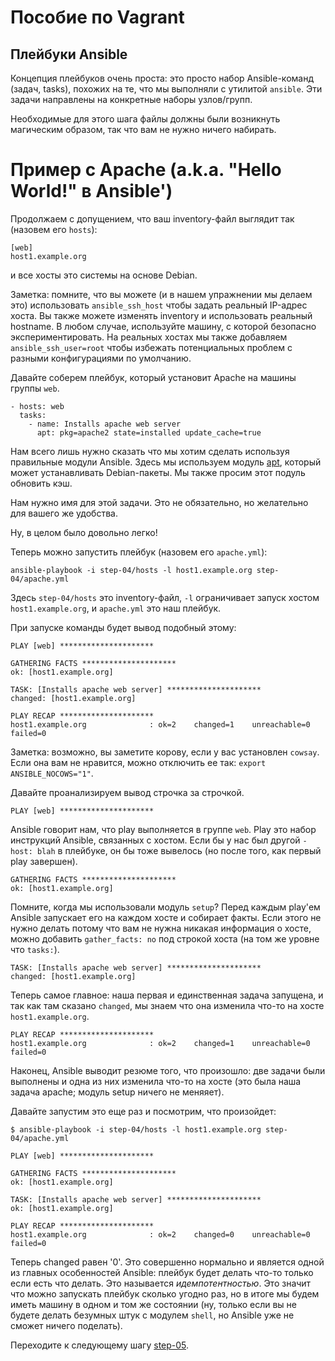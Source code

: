 Пособие по Vagrant
================

Плейбуки Ansible
-----------------

Концепция плейбуков очень проста: это просто набор Ansible-команд (задач, tasks), похожих на те, что мы выполняли с утилитой `ansible`. Эти задачи направлены на конкретные наборы узлов/групп.

Необходимые для этого шага файлы должны были возникнуть магическим образом, так что вам не нужно ничего набирать.

# Пример с Apache (a.k.a. "Hello World!" в Ansible')

Продолжаем с допущением, что ваш inventory-файл выглядит так (назовем его `hosts`):

    [web]
    host1.example.org

и все хосты это системы на основе Debian.

Заметка: помните, что вы можете (и в нашем упражнении мы делаем это) использовать `ansible_ssh_host` чтобы задать реальный IP-адрес хоста. Вы также можете изменять inventory и использовать реальный hostname. В любом случае, используйте машину, с которой безопасно экспериментировать. На реальных хостах мы также добавляем `ansible_ssh_user=root` чтобы избежать потенциальных проблем с разными конфигурациями по умолчанию.

Давайте соберем плейбук, который установит Apache на машины группы `web`.

    - hosts: web
      tasks:
        - name: Installs apache web server
          apt: pkg=apache2 state=installed update_cache=true

Нам всего лишь нужно сказать что мы хотим сделать используя правильные модули Ansible. Здесь мы используем модуль [apt](http://ansible.cc/docs/modules.html#apt), который может устанавливать Debian-пакеты. Мы также просим этот подуль обновить кэш.

Нам нужно имя для этой задачи. Это не обязательно, но желательно для вашего же удобства.

Ну, в целом было довольно легко!

Теперь можно запустить плейбук (назовем его `apache.yml`):

    ansible-playbook -i step-04/hosts -l host1.example.org step-04/apache.yml

Здесь `step-04/hosts` это inventory-файл, `-l` ограничивает запуск хостом `host1.example.org`,
и `apache.yml` это наш плейбук.

При запуске команды будет вывод подобный этому:

    PLAY [web] ********************* 

    GATHERING FACTS ********************* 
    ok: [host1.example.org]

    TASK: [Installs apache web server] ********************* 
    changed: [host1.example.org]

    PLAY RECAP ********************* 
    host1.example.org              : ok=2    changed=1    unreachable=0    failed=0    

Заметка: возможно, вы заметите корову, если у вас установлен `cowsay`. Если она вам не нравится, можно отключить ее так: `export ANSIBLE_NOCOWS="1"`.

Давайте проанализируем вывод строчка за строчкой.

    PLAY [web] ********************* 
    
Ansible говорит нам, что play выполняется в группе `web`. Play это набор инструкций Ansible, связанных с хостом. Если бы у нас был другой `-host: blah` в плейбуке, он бы тоже вывелось (но после того, как первый play завершен).

    GATHERING FACTS ********************* 
    ok: [host1.example.org]

Помните, когда мы использовали модуль `setup`? Перед каждым play'ем Ansible запускает его на каждом хосте и собирает факты. Если этого не нужно делать потому что вам не нужна никакая информация о хосте, можно добавить `gather_facts: no` под строкой хоста (на том же уровне что `tasks:`).

    TASK: [Installs apache web server] ********************* 
    changed: [host1.example.org]

Теперь самое главное: наша первая и единственная задача запущена, и так как там сказано `changed`, мы знаем что она изменила что-то на хосте `host1.example.org`.

    PLAY RECAP ********************* 
    host1.example.org              : ok=2    changed=1    unreachable=0    failed=0 

Наконец, Ansible выводит резюме того, что произошло: две задачи были выполнены и одна из них изменила что-то на хосте (это была наша задача apache; модуль setup ничего не меняяет).

Давайте запустим это еще раз и посмотрим, что произойдет:

    $ ansible-playbook -i step-04/hosts -l host1.example.org step-04/apache.yml

    PLAY [web] ********************* 

    GATHERING FACTS ********************* 
    ok: [host1.example.org]

    TASK: [Installs apache web server] ********************* 
    ok: [host1.example.org]

    PLAY RECAP ********************* 
    host1.example.org              : ok=2    changed=0    unreachable=0    failed=0    

Теперь changed равен '0'. Это совершенно нормально и является одной из главных особенностей Ansible: плейбук будет делать что-то только если есть что делать. Это называется _идемпотентностью_. Это значит что можно запускать плейбук сколько угодно раз, но в итоге мы будем иметь машину в одном и том же состоянии (ну, только если вы не будете делать безумных штук с модулем `shell`, но Ansible уже не сможет ничего поделать).

Переходите к следующему шагу [step-05](https://github.com/freetonik/ansible-tuto-rus/tree/master/step-05).
